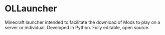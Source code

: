 # OLLauncher
 Minecraft launcher intended to facilitate the download of Mods to play on a server or individual. Developed in Python. Fully editable, open source.
